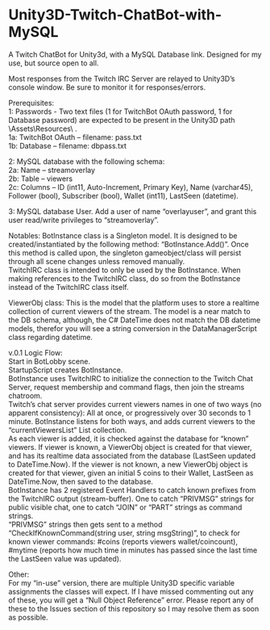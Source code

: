 # Unity3D-Twitch-ChatBot-with-MySQL
A Twitch ChatBot for Unity3d, with a MySQL Database link. Designed for my use, but source open to all.

Most responses from the Twitch IRC Server are relayed to Unity3D’s console window. Be sure to monitor it for responses/errors.  

Prerequisites:  
1: Passwords - Two text files (1 for TwitchBot OAuth password, 1 for Database password) are expected to be present in the Unity3D path \Assets\Resources\ .  
1a: TwitchBot OAuth – filename: pass.txt  
1b: Database – filename: dbpass.txt  

2: MySQL database with the following schema:  
2a: Name – streamoverlay  
2b: Table – viewers  
2c: Columns – ID (int11, Auto-Increment, Primary Key), Name (varchar45), Follower (bool), 	Subscriber (bool), Wallet (int11), LastSeen (datetime).  

3: MySQL database User. Add a user of name “overlayuser”, and grant this user read/write privileges to “streamoverlay”.  

Notables: 
BotInstance class is a Singleton model. It is designed to be created/instantiated by the following method: “BotInstance.Add()”. Once this method is called upon, the singleton gameobject/class will persist through all scene changes unless removed manually.  
TwitchIRC class is intended to only be used by the BotInstance. When making references to the TwitchIRC class, do so from the BotInstance instead of the TwitchIRC class itself.

ViewerObj class: This is the model that the platform uses to store a realtime collection of current viewers of the stream. The model is a near match to the DB schema, although, the C# DateTime does not match the DB datetime models, therefor you will see a string conversion in the DataManagerScript class regarding datetime.

v.0.1 Logic Flow:  
Start in BotLobby scene.  
StartupScript creates BotInstance.  
BotInstance uses TwitchIRC to initialize the connection to the Twitch Chat Server, request membership and command flags, then join the streams chatroom.  
Twitch’s chat server provides current viewers names in one of two ways (no apparent consistency): All at once, or progressively over 30 seconds to 1 minute. BotInstance listens for both ways, and adds current viewers to the “currentViewersList” List<ViewerObj> collection.  
As each viewer is added, it is checked against the database for “known” viewers. If viewer is known, a ViewerObj object is created for that viewer, and has its realtime data associated from the database (LastSeen updated to DateTime.Now). If the viewer is not known, a new ViewerObj object is created for that viewer, given an initial 5 coins to their Wallet, LastSeen as DateTime.Now, then saved to the database.  
BotInstance has 2 registered Event Handlers to catch known prefixes from the TwitchIRC output (stream-buffer). One to catch “PRIVMSG” strings for public visible chat, one to catch “JOIN” or “PART” strings as command strings.  
“PRIVMSG” strings then gets sent to a method “CheckIfKnownCommand(string user, string msgString)”, to check for known viewer commands: #coins (reports viewers wallet/coincount), #mytime (reports how much time in minutes has passed since the last time the LastSeen value was updated).

Other:   
For my “in-use” version, there are multiple Unity3D specific variable assignments the classes will expect. If I have missed commenting out any of these, you will get a “Null Object Reference” error. Please report any of these to the Issues section of this repository so I may resolve them as soon as possible.  
